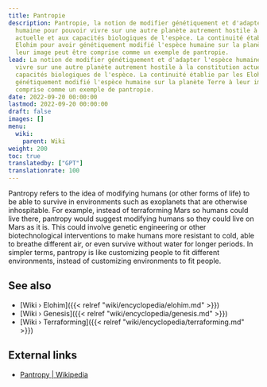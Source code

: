 ```yaml
---
title: Pantropie
description: Pantropie, la notion de modifier génétiquement et d'adapter l'espèce
  humaine pour pouvoir vivre sur une autre planète autrement hostile à la constitution
  actuelle et aux capacités biologiques de l'espèce. La continuité établie par les
  Elohim pour avoir génétiquement modifié l'espèce humaine sur la planète Terre à
  leur image peut être comprise comme un exemple de pantropie.
lead: La notion de modifier génétiquement et d'adapter l'espèce humaine pour pouvoir
  vivre sur une autre planète autrement hostile à la constitution actuelle et aux
  capacités biologiques de l'espèce. La continuité établie par les Elohim pour avoir
  génétiquement modifié l'espèce humaine sur la planète Terre à leur image peut être
  comprise comme un exemple de pantropie.
date: 2022-09-20 00:00:00
lastmod: 2022-09-20 00:00:00
draft: false
images: []
menu:
  wiki:
    parent: Wiki
weight: 200
toc: true
translatedby: ["GPT"]
translationrate: 100
---
```


Pantropy refers to the idea of modifying humans (or other forms of life) to be able to survive in environments such as exoplanets that are otherwise inhospitable. For example, instead of terraforming Mars so humans could live there, pantropy would suggest modifying humans so they could live on Mars as it is. This could involve genetic engineering or other biotechnological interventions to make humans more resistant to cold, able to breathe different air, or even survive without water for longer periods. In simpler terms, pantropy is like customizing people to fit different environments, instead of customizing environments to fit people.

## See also

- [Wiki › Elohim]({{< relref "wiki/encyclopedia/elohim.md" >}})
- [Wiki › Genesis]({{< relref "wiki/encyclopedia/genesis.md" >}})
- [Wiki › Terraforming]({{< relref "wiki/encyclopedia/terraforming.md" >}})

## External links

- [Pantropy | Wikipedia](https://en.wikipedia.org/wiki/Pantropy)
